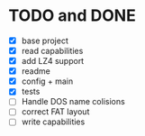 # TODO and DONE

- [x] base project
- [x] read capabilities
- [x] add LZ4 support
- [x] readme
- [x] config + main
- [x] tests
- [ ] Handle DOS name colisions
- [ ] correct FAT layout
- [ ] write capabilities
